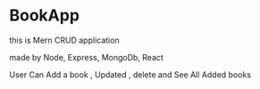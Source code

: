 # BookApp

this is Mern CRUD application

made by Node, Express, MongoDb, React

User Can Add a book , Updated , delete and See All Added books
